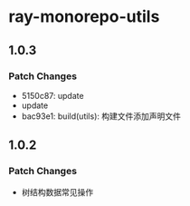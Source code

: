 # ray-monorepo-utils

## 1.0.3

### Patch Changes

- 5150c87: update
- update
- bac93e1: build(utils): 构建文件添加声明文件

## 1.0.2

### Patch Changes

- 树结构数据常见操作
